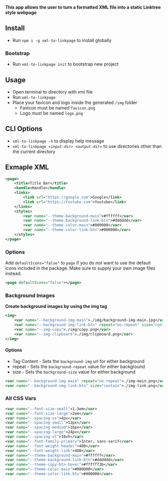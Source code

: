 
__This app allows the user to turn a formatted XML file into a static Linktree style webpage__

## Install

- Run `npm i -g xml-to-linkpage` to install globally

### Bootstrap

- Run `xml-to-linkpage init` to bootstrap new project

## Usage

- Open terminal to directory with xml file
- Run `xml-to-linkpage`
- Place your favicon and logo inside the generated `/img` folder
    - Favicon must be named `favicon.png`
    - Logo must be named `logo.png`

## CLI Options

- `xml-to-linkpage -h` to display help message
- `xml-to-linkpage <input-dir> <output-dir>` to use directories other than the current directory

## Exmaple XML

```xml
<page>
    <title>Title Bar</title>
    <handle>Handle</handle>
    <links>
        <link url="https://google.com">Google</link>
        <link url="https://Youtube.com">Youtube</link>
    </links>
    <styles>
        <var name="--theme-background-main">#ffffff</var>
        <var name="--theme-background-link-btn">#dddddd</var>
        <var name="--theme-color-main">#000000</var>
        <var name="--theme-color-link-btn">#000000</var>
    </styles>
</page>
```

### Options

Add `defaultIcons="false"` to `page` if you do not want to use the default icons included in the package. Make sure to supply your own image files instead.

```xml
<page defaultIcons="false"></page>
```

### Background Images

__Create background images by using the img tag__

```xml
<img>
    <var name="--background-img-main">./img/background-img-main.jpg</var>
    <var name="--background-img-link-btn" repeat="no-repeat" size="contain">./img/background-img-main.jpg</var>
    <var name="--img-copy">./img/copy.png</var>
    <var name="--img-clipboard">./img/clipboard.png</var>
</img>
```

#### Options

- Tag Content - Sets the `background-img` url for either background
- repeat - Sets the `background-repeat` value for either background
- size - Sets the `background-size` value for either background

```xml
<var name="--background-img-main" repeat="no-repeat">./img-main.png</var>
<var name="--background-img-link-btn" size="contain">./img-link.png</var>
```

### All CSS Vars

```xml
<var name="--font-size-small">1.3em</var>
<var name="--font-size-large">2em</var>
<var name="--spacing-xs">4px</var>
<var name="--spacing-small">12px</var>
<var name="--spacing-medium">16px</var>
<var name="--spacing-large">24px</var>
<var name="--spacing-xl">10vh</var>
<var name="--font-family-primary">Inter, sans-serif</var>
<var name="--font-weight-header">400</var>
<var name="--font-weight-link">400</var>
<var name="--theme-background-main">#ffffff</var>
<var name="--theme-background-link-btn">#dddddd</var>
<var name="--theme-copy-btn-hover">#ffffff3b</var>
<var name="--theme-color-main">#000000</var>
<var name="--theme-color-link-btn">#000000</var>
```
